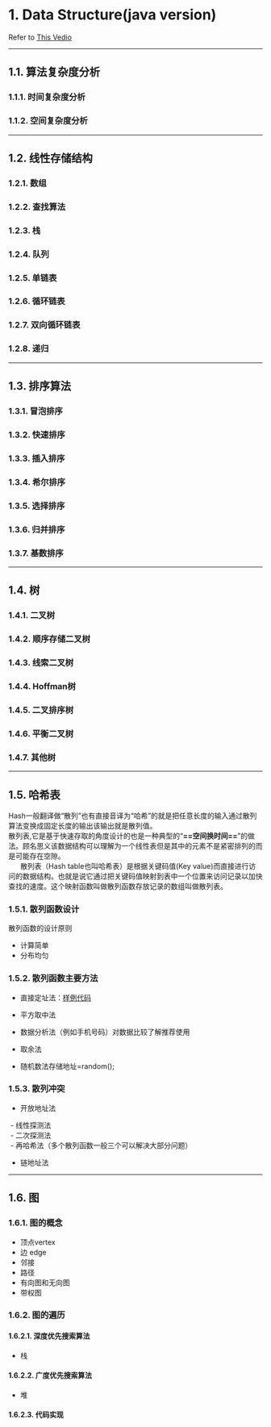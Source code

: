 # 1. Data Structure(java version)  
Refer to [This Vedio][StudyVideo]  

-------  
## 1.1. 算法复杂度分析  
### 1.1.1. 时间复杂度分析  
### 1.1.2. 空间复杂度分析  

-------  
## 1.2. 线性存储结构  
### 1.2.1. 数组  
### 1.2.2. 查找算法  
### 1.2.3. 栈  
### 1.2.4. 队列  
### 1.2.5. 单链表  
### 1.2.6. 循环链表  
### 1.2.7. 双向循环链表  
### 1.2.8. 递归  
--------  

## 1.3. 排序算法  
### 1.3.1. 冒泡排序  
### 1.3.2. 快速排序  
### 1.3.3. 插入排序  
### 1.3.4. 希尔排序  
### 1.3.5. 选择排序  
### 1.3.6. 归并排序  
### 1.3.7. 基数排序  
--------  

## 1.4. 树  
### 1.4.1. 二叉树  
### 1.4.2. 顺序存储二叉树  
### 1.4.3. 线索二叉树  
### 1.4.4. Hoffman树  
### 1.4.5. 二叉排序树  
### 1.4.6. 平衡二叉树  
### 1.4.7. 其他树  
--------  

## 1.5. 哈希表  
​		Hash一般翻译做“散列”也有直接音译为“哈希”的就是把任意长度的输入通过散列算法变换成固定长度的输出该输出就是散列值。  
​		散列表,它是基于快速存取的角度设计的也是一种典型的“**==空间换时间==**”的做法。顾名思义该数据结构可以理解为一个线性表但是其中的元素不是紧密排列的而是可能存在空隙。  
​ &nbsp;&nbsp;&nbsp;&nbsp;&nbsp;&nbsp;散列表（Hash table也叫哈希表）是根据关键码值(Key value)而直接进行访问的数据结构。也就是说它通过把关键码值映射到表中一个位置来访问记录以加快查找的速度。这个映射函数叫做散列函数存放记录的数组叫做散列表。  
### 1.5.1. 散列函数设计  
散列函数的设计原则  
- 计算简单  
- 分布均匀  
### 1.5.2. 散列函数主要方法  
- 直接定址法：[样例代码][HashCode]  
- 平方取中法  

- 数据分析法（例如手机号码）对数据比较了解推荐使用  

- 取余法  

- 随机数法存储地址=random();  

### 1.5.3. 散列冲突  
- 开放地址法  

 &nbsp;- 线性探测法  
 &nbsp;- 二次探测法  
 &nbsp;- 再哈希法（多个散列函数一般三个可以解决大部分问题）  

- 链地址法  
--------  

## 1.6. 图  
### 1.6.1. 图的概念  
- 顶点vertex  
- 边 edge  
- 邻接  
- 路径  
- 有向图和无向图  
- 带权图  
### 1.6.2. 图的遍历  
#### 1.6.2.1. 深度优先搜索算法  
- 栈  
#### 1.6.2.2. 广度优先搜索算法  
- 堆  
#### 1.6.2.3. 代码实现  




[StudyVideo]: https://www.bilibili.com/video/av33835237/ "数据结构与算法基础-java版"  
[HashCode]: ./src/main/java/com/lei/learn/datastructure/hash/HashTable.java "hash table"  
